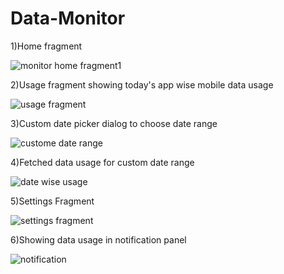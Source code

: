 # Data-Monitor

1)Home fragment                                                                                                                     

![monitor home fragment1](https://github.com/shubham-ainapure/Data-Monitor/assets/56270447/306a7be7-b978-470b-b11c-c88527181012)

2)Usage fragment showing today's app wise mobile data usage

![usage fragment](https://github.com/shubham-ainapure/Data-Monitor/assets/56270447/52940a47-aae2-4021-9708-e5d1e7f4f453)


3)Custom date picker dialog to choose date range 

![custome date range](https://github.com/shubham-ainapure/Data-Monitor/assets/56270447/050490bc-c3b7-4766-86be-6e94ff75e19d)

4)Fetched data usage for custom date range

![date wise usage](https://github.com/shubham-ainapure/Data-Monitor/assets/56270447/b2a3aef6-f958-45c7-b3b9-f133d4c22600)



5)Settings Fragment

![settings fragment](https://github.com/shubham-ainapure/Data-Monitor/assets/56270447/1a83fc1e-77bb-42d5-a386-689df578f9e8)

6)Showing data usage in notification panel

![notification](https://github.com/shubham-ainapure/Data-Monitor/assets/56270447/bdb45225-0f9a-4f92-913e-c6b6d19487d2)




